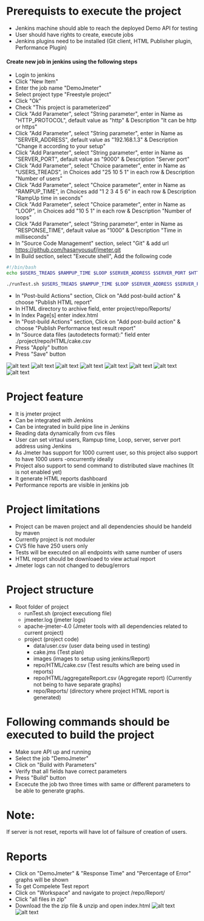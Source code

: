 # Prerequists to execute the project
* Jenkins machine should able to reach the deployed Demo API for testing
* User should have rights to create, execute jobs
* Jenkins plugins need to be installed (Git client, HTML Publisher plugin, Performance Plugin)
#### Create new job in jenkins using the following steps
* Login to jenkins
* Click "New Item"
* Enter the job name "DemoJmeter"
* Select project type "Freestyle project"
* Click "Ok"
* Check "This project is parameterized"
* Click "Add Parameter", select "String parameter", enter in Name as "HTTP_PROTOCOL", default value as "http" & Description "It can be http or https"
* Click "Add Parameter", select "String parameter", enter in Name as "SERVER_ADDRESS", default value as "192.168.1.3" & Description "Change it according to your setup"
* Click "Add Parameter", select "String parameter", enter in Name as "SERVER_PORT", default value as "9000" & Description "Server port"
* Click "Add Parameter", select "Choice parameter", enter in Name as "USERS_TREADS", in Choices add "25 10 5 1" in each row & Description "Number of users"
* Click "Add Parameter", select "Choice parameter", enter in Name as "RAMPUP_TIME", in Choices add "1 2 3 4 5 6" in each row & Description "RampUp time in seconds"
* Click "Add Parameter", select "Choice parameter", enter in Name as "LOOP", in Choices add "10 5 1" in each row & Description "Number of loops"
* Click "Add Parameter", select "String parameter", enter in Name as "RESPONSE_TIME", default value as "1000" & Description "Time in milliseconds"
* In "Source Code Management" section, select "Git" & add url https://github.com/hasanyousuf/jmeter.git
* In Build section, select "Execute shell", Add the following code
```sh
#!/bin/bash
echo $USERS_TREADS $RAMPUP_TIME $LOOP $SERVER_ADDRESS $SERVER_PORT $HTTP_PROTOCOL $RESPONSE_TIME

./runTest.sh $USERS_TREADS $RAMPUP_TIME $LOOP $SERVER_ADDRESS $SERVER_PORT $HTTP_PROTOCOL $RESPONSE_TIME
```
* In "Post-build Actions" section, Click on "Add post-build action" & choose "Publish HTML report" 
* In HTML directory to archive field, enter project/repo/Reports/
* In Index Page[s] enter index.html
* In "Post-build Actions" section, Click on "Add post-build action" & choose "Publish Performance test result report" 
* In "Source data files (autodetects format):" field enter ./project/repo/HTML/cake.csv
* Press "Apply" button
* Press "Save" button

![alt text](https://github.com/hasanyousuf/jmeter/blob/master/project/images/1.png)
![alt text](https://github.com/hasanyousuf/jmeter/blob/master/project/images/2.png)
![alt text](https://github.com/hasanyousuf/jmeter/blob/master/project/images/3.png)
![alt text](https://github.com/hasanyousuf/jmeter/blob/master/project/images/4.png)
![alt text](https://github.com/hasanyousuf/jmeter/blob/master/project/images/5.png)
![alt text](https://github.com/hasanyousuf/jmeter/blob/master/project/images/6.png)
![alt text](https://github.com/hasanyousuf/jmeter/blob/master/project/images/7.png)
![alt text](https://github.com/hasanyousuf/jmeter/blob/master/project/images/8.png)

# Project feature
  - It is jmeter project
  - Can be integrated with Jenkins
  - Can be integrated in build pipe line in Jenkins
  - Reading data dynamically from cvs files
  - User can set virtaul users, Rampup time, Loop, server, server port address using Jenkins
  - As Jmeter has support for 1000 current user, so this project also support to have 1000 users -oncurrently ideally
  - Project also support to send command to distributed slave machines (It is not enabled yet)
  - It generate HTML reports dashboard
  - Performance reports are visible in jenkins job
  
# Project limitations
  - Project can be maven project and all dependencies should be handeld by maven
  - Currently project is not moduler
  - CVS file have 250 users only
  - Tests will be executed on all endpoints with same number of users
  - HTML report should be downloaed to view actual report 
  - Jmeter logs can not changed to debug/errors

# Project structure
  - Root folder of project
  	- runTest.sh (project executiong file)
  	- jmeeter.log (jmeter logs)
  	- apache-jmeter-4.0 (Jmeter tools with all dependencies related to current project)
  	- project (project code)
  		- data/user.csv (user data being used in testing)
  		- cake.jms (Test plan)
  		- images (images to setup using jenkins/Report)
  		- repo/HTML/cake.csv (Test results which are being used in reports)
  		- repo/HTML/aggregateReport.csv (Aggregate report) (Currently not being to have separate graphs)
  		- repo/Reports/ (directory where project HTML report is generated)

# Following commands should be executed to build the project
  - Make sure API up and running
  - Select the job "DemoJmeter"
  - Click on "Build with Parameters"
  - Verify that all fields have correct parameters
  - Press "Build" button
  - Excecute the job two three times with same or different parameters to be able to generate graphs. 
  # Note: 
If server is not reset, reports will have lot of failsure of creation of users.

# Reports
 - Click on "DemoJmeter" & "Response Time" and "Percentage of Error" graphs will be shown
 - To get Compelete Test report
 - Click on "Workspace" and navigate to project /repo/Report/
 - Click "all files in zip"
 - Download the the zip file & unzip and open index.html
 ![alt text](https://github.com/hasanyousuf/jmeter/blob/master/project/images/10.png)
 ![alt text](https://github.com/hasanyousuf/jmeter/blob/master/project/images/9.png)



